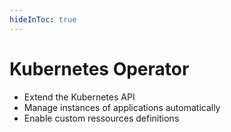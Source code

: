 ```yaml
---
hideInToc: true
---
```

# Kubernetes Operator

- Extend the Kubernetes API
- Manage instances of applications automatically
- Enable custom ressources definitions

<!--
Kubernetes Operator  

Operators lets you extend the functionality of the Kubernetes API, enabling it to configure, create, and manage instances of applications automatically using a structured process.

The operator tracks the CRD and identifies change events  
The operator reconciles the CRD state with the desired state  
The operator adjusts cluster state to the desired state  
-->